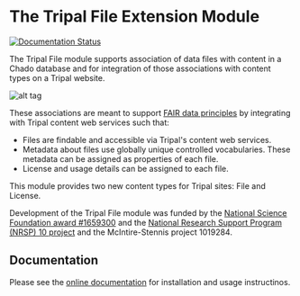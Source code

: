 # The Tripal File Extension Module
[![Documentation Status](https://readthedocs.org/projects/tripal_file/badge/?version=latest)](https://tripal-file.readthedocs.io/en/latest/?badge=latest)

The Tripal File module supports association of data files with content in a Chado database and for integration of those associations with content types on a Tripal website.

![alt tag](https://upload.wikimedia.org/wikipedia/commons/thumb/a/aa/FAIR_data_principles.jpg/320px-FAIR_data_principles.jpg)

These associations are meant to support [FAIR data principles](<https://www.go-fair.org/fair-principles/>) by integrating with Tripal content web services such that:

- Files are findable and accessible via Tripal's content web services.
- Metadata about files use globally unique controlled vocabularies. These metadata can be assigned as properties of each file.   
- License and usage details can be assigned to each file.

This module provides two new content types for Tripal sites: File and License.  

Development of the Tripal File module was funded by the [National Science Foundation award #1659300](https://nsf.gov/awardsearch/showAward?AWD_ID=1659300>`) and the [National Research Support Program (NRSP) 10 project](https://www.nrsp10.org/) and the McIntire-Stennis project 1019284.

## Documentation

Please see the [online documentation](https://tripal-file.readthedocs.io/en/latest/) for installation and usage instructinos.
